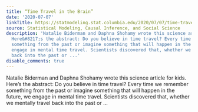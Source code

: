 ```yaml
---
title: “Time Travel in the Brain”
date: '2020-07-07'
linkTitle: https://statmodeling.stat.columbia.edu/2020/07/07/time-travel-in-the-brain/
source: Statistical Modeling, Causal Inference, and Social Science
description: 'Natalie Biderman and Daphna Shohamy wrote this science article for kids.
  Here&#8217;s the abstract: Do you believe in time travel? Every time we remember
  something from the past or imagine something that will happen in the future, we
  engage in mental time travel. Scientists discovered that, whether we mentally travel
  back into the past or ...'
disable_comments: true
---
```

Natalie Biderman and Daphna Shohamy wrote this science article for kids. Here&#8217;s the abstract: Do you believe in time travel? Every time we remember something from the past or imagine something that will happen in the future, we engage in mental time travel. Scientists discovered that, whether we mentally travel back into the past or ...